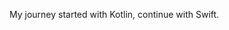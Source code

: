 My journey started with Kotlin, continue with Swift.

<!---
ugursnr/ugursnr is a ✨ special ✨ repository because its `README.md` (this file) appears on your GitHub profile.
You can click the Preview link to take a look at your changes.
--->
